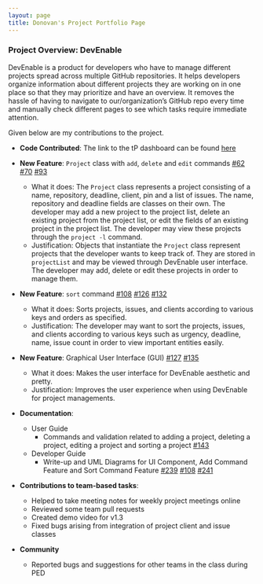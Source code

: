 ```yaml
---
layout: page
title: Donovan's Project Portfolio Page
---
```


### Project Overview: DevEnable
DevEnable is a product for developers who have to manage different projects spread across multiple GitHub
repositories. It helps developers organize information about different projects they are working on in one place so
that they may prioritize and have an overview. It removes the hassle of having to navigate to our/organization’s
GitHub repo every time and manually check different pages to see which tasks require immediate attention.

Given below are my contributions to the project.

* **Code Contributed**: The link to the tP dashboard can be found [here](https://nus-cs2103-ay2223s1.github.io/tp-dashboard/?search=Donovan9617&breakdown=true&sort=groupTitle&sortWithin=title&since=2022-09-16&timeframe=commit&mergegroup=&groupSelect=groupByRepos&checkedFileTypes=docs~functional-code~test-code~other)

* **New Feature**: `Project` class with `add`, `delete` and `edit` commands [\#62](https://github.com/AY2223S1-CS2103-F13-1/tp/pull/62) [\#70](https://github.com/AY2223S1-CS2103-F13-1/tp/pull/70) [\#93](https://github.com/AY2223S1-CS2103-F13-1/tp/pull/93)
    * What it does: The `Project` class represents a project consisting of a name, repository, deadline, client, pin
      and a list of issues. The name, repository and deadline fields are classes on their own. The developer may add
      a new project to the project list, delete an existing project from the project list, or edit the fields of an 
      existing project in the project list. The developer may view these projects through the `project -l` command.
    * Justification: Objects that instantiate the `Project` class represent projects that the developer wants to 
      keep track of. They are stored in `projectList` and may be viewed through DevEnable user interface. The 
      developer may add, delete or edit these projects in order to manage them.

* **New Feature**: `sort` command [\#108](https://github.com/AY2223S1-CS2103-F13-1/tp/pull/108) [\#126](https://github.com/AY2223S1-CS2103-F13-1/tp/pull/126) [\#132](https://github.com/AY2223S1-CS2103-F13-1/tp/pull/132)
    * What it does: Sorts projects, issues, and clients according to various keys and orders as specified.
    * Justification: The developer may want to sort the projects, issues, and clients according to various keys such 
    as urgency, deadline, name, issue count in order to view important entities easily.
      
* **New Feature**: Graphical User Interface (GUI) [\#127](https://github.com/AY2223S1-CS2103-F13-1/tp/pull/127) [\#135](https://github.com/AY2223S1-CS2103-F13-1/tp/pull/135)
    * What it does: Makes the user interface for DevEnable aesthetic and pretty.
    * Justification: Improves the user experience when using DevEnable for project managements.

* **Documentation**:
    * User Guide
        * Commands and validation related to adding a project, deleting a project, editing a project and sorting a project [\#143](https://github.com/AY2223S1-CS2103-F13-1/tp/pull/143)
    * Developer Guide
        * Write-up and UML Diagrams for UI Component, Add Command Feature and Sort Command Feature [\#239](https://github.com/AY2223S1-CS2103-F13-1/tp/pull/239) [\#108](https://github.com/AY2223S1-CS2103-F13-1/tp/pull/108) [\#241](https://github.com/AY2223S1-CS2103-F13-1/tp/pull/241)

* **Contributions to team-based tasks**:
    * Helped to take meeting notes for weekly project meetings online
    * Reviewed some team pull requests
    * Created demo video for v1.3
    * Fixed bugs arising from integration of project client and issue classes

* **Community**
    * Reported bugs and suggestions for other teams in the class during PED
